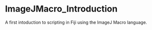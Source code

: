 # ImageJMacro_Introduction
A first intoduction to scripting in Fiji using the ImageJ Macro language.
